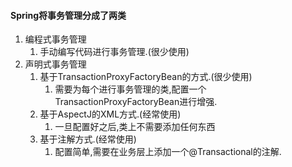 #### Spring将事务管理分成了两类

1. 编程式事务管理
   1. 手动编写代码进行事务管理.(很少使用)
2. 声明式事务管理
   1. 基于TransactionProxyFactoryBean的方式.(很少使用)
      1. 需要为每个进行事务管理的类,配置一个TransactionProxyFactoryBean进行增强.
   2. 基于AspectJ的XML方式.(经常使用)
      1. 一旦配置好之后,类上不需要添加任何东西
   3. 基于注解方式.(经常使用)
      1. 配置简单,需要在业务层上添加一个@Transactional的注解.